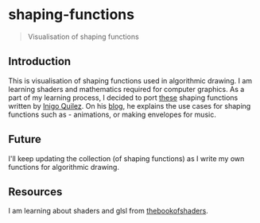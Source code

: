 # shaping-functions

> Visualisation of shaping functions

## Introduction

This is visualisation of shaping functions used in algorithmic drawing. I am learning shaders and mathematics required for computer graphics. As a part of my learning process, I decided to port [these](http://www.iquilezles.org/www/articles/functions/functions.html) shaping functions written by [Inigo Quilez](http://www.iquilezles.org/index.html). On his [blog](http://www.iquilezles.org/www/index.htm), he explains the use cases for shaping functions such as - animations, or making envelopes for music.

## Future

I'll keep updating the collection (of shaping functions) as I write my own functions for algorithmic drawing.

## Resources

I am learning about shaders and glsl from [thebookofshaders](https://thebookofshaders.com/).
